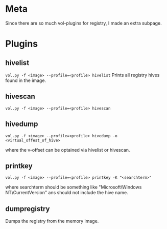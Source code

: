 # Meta
Since there are so much vol-plugins for registry, I made an extra subpage.

# Plugins
## hivelist
`vol.py -f <image> --profile=<profile> hivelist`
Prints all registry hives found in the image.

## hivescan
`vol.py -f <image> --profile=<profile> hivescan`

## hivedump
`vol.py -f <image> --profile=<profile> hivedump -o <virtual_offest_of_hive>`

where the v-offset can be optained via hivelist or hivescan.

## printkey
`vol.py -f <image> --profile=<profile> printkey -K "<searchterm>"`

where searchterm should be something like "Microsoft\Windows NT\CurrentVersion" ans should not include the hive name.

## dumpregistry
Dumps the registry from the memory image.